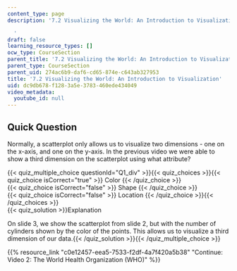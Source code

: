 ```yaml
---
content_type: page
description: '7.2 Visualizing the World: An Introduction to Visualization

  '
draft: false
learning_resource_types: []
ocw_type: CourseSection
parent_title: '7.2 Visualizing the World: An Introduction to Visualization'
parent_type: CourseSection
parent_uid: 274ac6b9-daf6-cd65-874e-c643ab327953
title: '7.2 Visualizing the World: An Introduction to Visualization'
uid: dc9db678-f128-3a5e-3783-460ede434049
video_metadata:
  youtube_id: null
---
```

## Quick Question

Normally, a scatterplot only allows us to visualize two dimensions - one on the x-axis, and one on the y-axis. In the previous video we were able to show a third dimension on the scatterplot using what attribute?

{{< quiz_multiple_choice questionId="Q1_div" >}}{{< quiz_choices >}}{{< quiz_choice isCorrect="true" >}} Color {{< /quiz_choice >}}   
{{< quiz_choice isCorrect="false" >}} Shape {{< /quiz_choice >}}   
{{< quiz_choice isCorrect="false" >}} Location {{< /quiz_choice >}}{{< /quiz_choices >}}   
{{< quiz_solution >}}Explanation

On slide 3, we show the scatterplot from slide 2, but with the number of cylinders shown by the color of the points. This allows us to visualize a third dimension of our data.{{< /quiz_solution >}}{{< /quiz_multiple_choice >}}

{{% resource_link "c0e12457-eea5-7533-f2df-4a7f420a5b38" "Continue: Video 2: The World Health Organization (WHO)" %}}